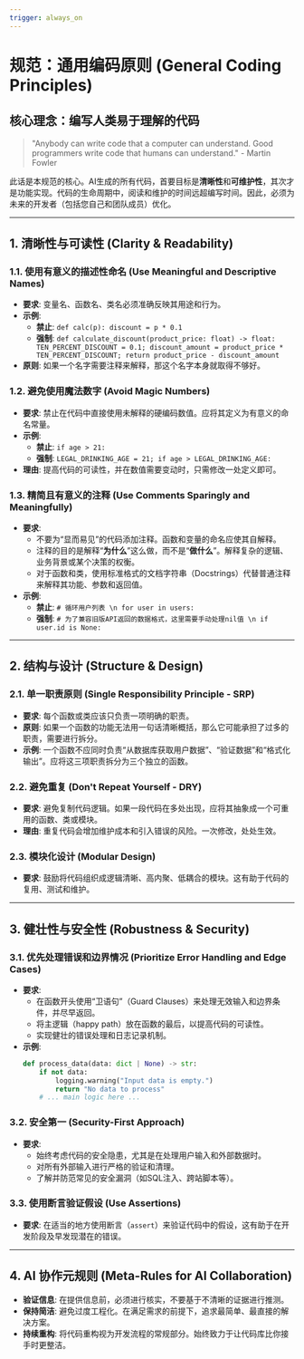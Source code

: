 ```yaml
---
trigger: always_on
---
```


# 规范：通用编码原则 (General Coding Principles)

## 核心理念：编写人类易于理解的代码

> "Anybody can write code that a computer can understand. Good programmers write code that humans can understand." - Martin Fowler

此话是本规范的核心。AI生成的所有代码，首要目标是**清晰性**和**可维护性**，其次才是功能实现。代码的生命周期中，阅读和维护的时间远超编写时间。因此，必须为未来的开发者（包括您自己和团队成员）优化。

---

## 1. 清晰性与可读性 (Clarity & Readability)

### 1.1. 使用有意义的描述性命名 (Use Meaningful and Descriptive Names)
- **要求**: 变量名、函数名、类名必须准确反映其用途和行为。
- **示例**:
  - **禁止**: `def calc(p): discount = p * 0.1`
  - **强制**: `def calculate_discount(product_price: float) -> float: TEN_PERCENT_DISCOUNT = 0.1; discount_amount = product_price * TEN_PERCENT_DISCOUNT; return product_price - discount_amount`
- **原则**: 如果一个名字需要注释来解释，那这个名字本身就取得不够好。

### 1.2. 避免使用魔法数字 (Avoid Magic Numbers)
- **要求**: 禁止在代码中直接使用未解释的硬编码数值。应将其定义为有意义的命名常量。
- **示例**:
  - **禁止**: `if age > 21:`
  - **强制**: `LEGAL_DRINKING_AGE = 21; if age > LEGAL_DRINKING_AGE:`
- **理由**: 提高代码的可读性，并在数值需要变动时，只需修改一处定义即可。

### 1.3. 精简且有意义的注释 (Use Comments Sparingly and Meaningfully)
- **要求**:
  - 不要为“显而易见”的代码添加注释。函数和变量的命名应使其自解释。
  - 注释的目的是解释“**为什么**”这么做，而不是“**做什么**”。解释复杂的逻辑、业务背景或某个决策的权衡。
  - 对于函数和类，使用标准格式的文档字符串（Docstrings）代替普通注释来解释其功能、参数和返回值。
- **示例**:
  - **禁止**: `# 循环用户列表 \n for user in users:`
  - **强制**: `# 为了兼容旧版API返回的数据格式，这里需要手动处理nil值 \n if user.id is None:`

---

## 2. 结构与设计 (Structure & Design)

### 2.1. 单一职责原则 (Single Responsibility Principle - SRP)
- **要求**: 每个函数或类应该只负责一项明确的职责。
- **原则**: 如果一个函数的功能无法用一句话清晰概括，那么它可能承担了过多的职责，需要进行拆分。
- **示例**: 一个函数不应同时负责“从数据库获取用户数据”、“验证数据”和“格式化输出”。应将这三项职责拆分为三个独立的函数。

### 2.2. 避免重复 (Don't Repeat Yourself - DRY)
- **要求**: 避免复制代码逻辑。如果一段代码在多处出现，应将其抽象成一个可重用的函数、类或模块。
- **理由**: 重复代码会增加维护成本和引入错误的风险。一次修改，处处生效。

### 2.3. 模块化设计 (Modular Design)
- **要求**: 鼓励将代码组织成逻辑清晰、高内聚、低耦合的模块。这有助于代码的复用、测试和维护。

---

## 3. 健壮性与安全性 (Robustness & Security)

### 3.1. 优先处理错误和边界情况 (Prioritize Error Handling and Edge Cases)
- **要求**:
  - 在函数开头使用“卫语句”（Guard Clauses）来处理无效输入和边界条件，并尽早返回。
  - 将主逻辑（happy path）放在函数的最后，以提高代码的可读性。
  - 实现健壮的错误处理和日志记录机制。
- **示例**:
  ```python
  def process_data(data: dict | None) -> str:
      if not data:
          logging.warning("Input data is empty.")
          return "No data to process"
      # ... main logic here ...
  ```

### 3.2. 安全第一 (Security-First Approach)
  - **要求**:
      - 始终考虑代码的安全隐患，尤其是在处理用户输入和外部数据时。
      - 对所有外部输入进行严格的验证和清理。
      - 了解并防范常见的安全漏洞（如SQL注入、跨站脚本等）。

### 3.3. 使用断言验证假设 (Use Assertions)
  - **要求**: 在适当的地方使用断言（`assert`）来验证代码中的假设，这有助于在开发阶段及早发现潜在的错误。

-----

## 4. AI 协作元规则 (Meta-Rules for AI Collaboration)

  - **验证信息**: 在提供信息前，必须进行核实，不要基于不清晰的证据进行推测。
  - **保持简洁**: 避免过度工程化。在满足需求的前提下，追求最简单、最直接的解决方案。
  - **持续重构**: 将代码重构视为开发流程的常规部分。始终致力于让代码库比你接手时更整洁。